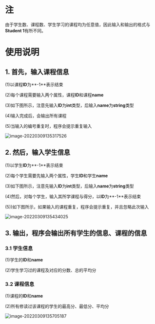 # 注

​	由于学生数、课程数、学生学习的课程均为任意值，因此输入和输出的格式与**Student 1**有所不同。

# 使用说明

## 1. 	首先，输入课程信息

(1)以课程**ID**为**-1**表示结束

(2)每个课程需要输入两个属性，课程**ID**和课程**name**

(3)如下图所示，注意先输入**ID**为**int**类型，后输入**name**为**string**类型

(4)输入完成后，会输出所有课程

(5)当输入的编号重复时，程序会提示重复输入

![image-20220309135317526](C:\Users\lenovo\AppData\Roaming\Typora\typora-user-images\image-20220309135317526.png)

## 2.	然后，输入学生信息

(1)以学生**ID**为**-1**表示结束

(2)每个学生需要先输入两个属性，学生**ID**和学生**name**

(3)如下图所示，注意先输入**ID**为**int**类型，后输入**name**为**string**类型

(4)然后，对每个学生，输入其所学课程与得分，以**ID**为**-1**表示结束

(5))如下图所示，如果输入的课程重复，程序会提示重复，并且忽略此次输入

![image-20220309135434025](C:\Users\lenovo\AppData\Roaming\Typora\typora-user-images\image-20220309135434025.png)

## 3.	输出，程序会输出所有学生的信息、课程的信息

### 3.1	学生信息

(1)学生的**ID**和**name**

(2)学生学习过的课程及对应的分数、总的平均分

### 3.2	课程信息

(1)课程的**ID**和**name**

(2)所有修读过该课程的学生的最高分、最低分、平均分

![image-20220309135705187](C:\Users\lenovo\AppData\Roaming\Typora\typora-user-images\image-20220309135705187.png)